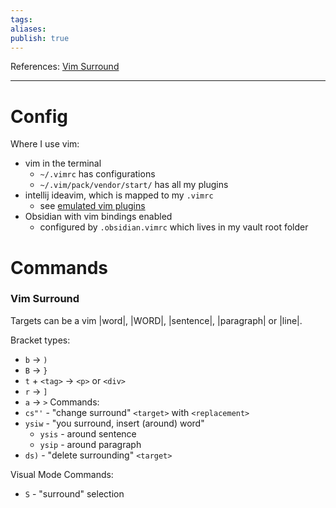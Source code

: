 ```yaml
---
tags: 
aliases: 
publish: true
---
```


References: [Vim Surround](https://github.com/tpope/vim-surround)

---
# Config
Where I use vim:
- vim in the terminal
	- `~/.vimrc` has configurations
	- `~/.vim/pack/vendor/start/` has all my plugins 
- intellij ideavim, which is mapped to my `.vimrc`
	- see [emulated vim plugins](https://github.com/JetBrains/ideavim#emulated-vim-plugins)
- Obsidian with vim bindings enabled
	- configured by `.obsidian.vimrc` which lives in my vault root folder

# Commands

### Vim Surround
Targets can be a vim |word|, |WORD|, |sentence|, |paragraph| or |line|.

Bracket types:
- `b` -> `)`
- `B` -> `}`
- `t` + `<tag>` -> `<p>` or `<div>`  
- `r` -> `]`
- `a` -> `>`
Commands:
- `cs"'` - "change surround" `<target>` with `<replacement>`
- `ysiw` - "you surround, insert (around) word"
	- `ysis` - around sentence
	- `ysip` - around paragraph
 - `ds)` - "delete surrounding" `<target>`

Visual Mode Commands:
- `S` - "surround" selection